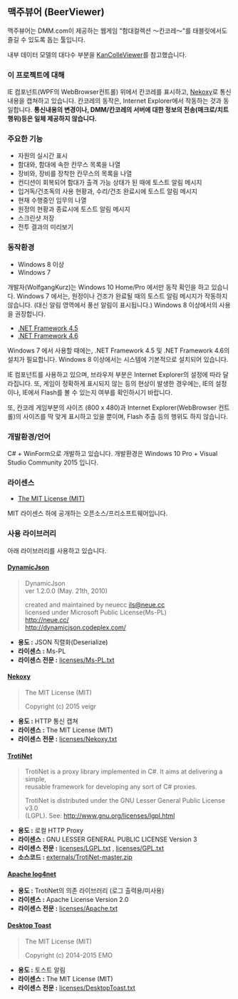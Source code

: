 맥주뷰어 (BeerViewer)
--

맥주뷰어는 DMM.com이 제공하는 웹게임 "함대컬렉션 ～칸코레～"를 태블릿에서도 즐길 수 있도록 돕는 툴입니다.

내부 데이터 모델의 대다수 부분을 [KanColleViewer](https://github.com/Grabacr07/KanColleViewer/)를 참고했습니다.




### 이 프로젝트에 대해

IE 컴포넌트(WPF의 WebBrowser컨트롤) 위에서 칸코레를 표시하고, [Nekoxy](https://github.com/veigr/Nekoxy)로 통신 내용을 캡쳐하고 있습니다.
칸코레의 동작은, Internet Explorer에서 작동하는 것과 동일합니다.
**통신내용의 변경이나, DMM/칸코레의 서버에 대한 정보의 전송(매크로/치트행위)등은 일체 제공하지 않습니다.**


### 주요한 기능

* 자원의 실시간 표시
* 함대와, 함대에 속한 칸무스 목록을 나열
* 장비와, 장비를 장착한 칸무스의 목록을 나열
* 컨디션이 회복되어 함대가 출격 가능 상태가 된 때에 토스트 알림 메시지
* 입거독/건조독의 사용 현황과, 수리/건조 완료시에 토스트 알림 메시지
* 현재 수행중인 임무의 나열
* 원정의 현황과 종료시에 토스트 알림 메시지
* 스크린샷 저장
* 전투 결과의 미리보기


### 동작환경

* Windows 8 이상
* Windows 7

개발자(WolfgangKurz)는 Windows 10 Home/Pro 에서만 동작 확인을 하고 있습니다.
Windows 7 에서는, 원정이나 건조가 완료될 때의 토스트 알림 메시지가 작동하지 않습니다. (대신 알림 영역에서 풍선 알림이 표시됩니다.) Windows 8 이상에서의 사용을 권장합니다.

* [.NET Framework 4.5](http://www.microsoft.com/ja-jp/download/details.aspx?id=30653)
* [.NET Framework 4.6](https://www.microsoft.com/ko-kr/download/details.aspx?id=48130)

Windows 7 에서 사용할 때에는, .NET Framework 4.5 및 .NET Framework 4.6의 설치가 필요합니다.
Windows 8 이상에서는 시스템에 기본적으로 설치되어 있습니다.

IE 컴포넌트를 사용하고 있으며, 브라우저 부분은 Internet Explorer의 설정에 따라 달라집니다. 또, 게임이 정확하게 표시되지 않는 등의 현상이 발생한 경우에는, IE의 설정이나, IE에서 Flash를 볼 수 있는지 여부를 확인하시기 바랍니다.

또, 칸코레 게임부분의 사이즈 (800 x 480)과 Internet Explorer(WebBrowser 컨트롤)의 사이즈를 딱 맞게 표시하고 있을 뿐이며, Flash 추출 등의 행위도 하지 않습니다.



### 개발환경/언어

C# + WinForm으로 개발하고 있습니다. 개발환경은 Windows 10 Pro + Visual Studio Community 2015 입니다.

### 라이센스

* [The MIT License (MIT)](LICENSE.txt)

MIT 라이센스 하에 공개하는 오픈소스/프리소프트웨어입니다.

### 사용 라이브러리

아래 라이브러리를 사용하고 있습니다.

#### [DynamicJson](http://dynamicjson.codeplex.com/)

> DynamicJson  
> ver 1.2.0.0 (May. 21th, 2010)
>
> created and maintained by neuecc <ils@neue.cc>  
> licensed under Microsoft Public License(Ms-PL)  
> http://neue.cc/  
> http://dynamicjson.codeplex.com/

* **용도 :** JSON 직렬화(Deserialize)
* **라이센스 :** Ms-PL
* **라이센스 전문 :** [licenses/Ms-PL.txt](licenses/Ms-PL.txt)

#### [Nekoxy](https://github.com/veigr/Nekoxy)

> The MIT License (MIT)
>
> Copyright (c) 2015 veigr

* **용도 :** HTTP 통신 캡쳐
* **라이센스 :** The MIT License (MIT)
* **라이센스 전문 :** [licenses/Nekoxy.txt](licenses/Nekoxy.txt)

#### [TrotiNet](https://github.com/krys-g/TrotiNet)

> TrotiNet is a proxy library implemented in C#. It aims at delivering a simple,  
> reusable framework for developing any sort of C# proxies.
>
> TrotiNet is distributed under the GNU Lesser General Public License v3.0  
> (LGPL). See: http://www.gnu.org/licenses/lgpl.html

* **용도 :** 로컬 HTTP Proxy
* **라이센스 :** GNU LESSER GENERAL PUBLIC LICENSE Version 3
* **라이센스 전문 :** [licenses/LGPL.txt](licenses/LGPL.txt) , [licenses/GPL.txt](licenses/GPL.txt)
* **소스코드 :** [externals/TrotiNet-master.zip](externals/TrotiNet-master.zip)

#### [Apache log4net](https://logging.apache.org/log4net/)

* **용도 :** TrotiNet의 의존 라이브러리 (로그 출력용/미사용)
* **라이센스 :** Apache License Version 2.0
* **라이센스 전문 :** [licenses/Apache.txt](licenses/Apache.txt)

#### [Desktop Toast](https://github.com/emoacht/DesktopToast)

> The MIT License (MIT)
>
> Copyright (c) 2014-2015 EMO

* **용도 :** 토스트 알림
* **라이센스 :** The MIT License (MIT)
* **라이센스 전문 :** [licenses/DesktopToast.txt](licenses/DesktopToast.txt)
